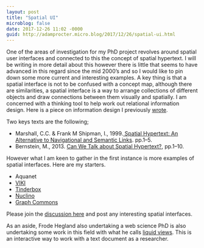 ```yaml
---
layout: post
title: "Spatial UI"
microblog: false
date: 2017-12-26 11:02 -0000
guid: http://adamprocter.micro.blog/2017/12/26/spatial-ui.html
---
```

One of the areas of investigation for my PhD project revolves around spatial user interfaces and connected to this the concept of spatial hypertext. I will be writing in more detail about this however there is little that seems to have advanced in this regard since the mid 2000’s and so I would like to pin down some more current and interesting examples. A key thing is that a spatial interface is not to be confused with a concept map, although there are similarities, a spatial interface is a way to arrange collections of different objects and draw connections between them visually and spatially. I am concerned with a thinking tool to help work out relational information design. Here is a piece on information design I previously [wrote](http://researchnot.es/7_information_design).

Two keys texts are the following;

- Marshall, C.C. & Frank M Shipman, I., 1999.[ Spatial Hypertext: An Alternative to Navigational and Semantic Links](http://cs.brown.edu/memex/ACM%5C_HypertextTestbed/papers/37.html). pp.1–5.
- Bernstein, M., 2013. [Can We Talk about Spatial Hypertext?](http://students.ecs.soton.ac.uk/mwra1g13/msc/comp6045/pdfs/Bernstein%20-%20Can%20We%20Talk%20about%20Spatial%20Hypertext.pdf), pp.1–10.

However what I am keen to gather in the first instance is more examples of spatial interfaces. Here are my starters.

- Aquanet
- [VIKI](http://csdl.tamu.edu/~marshall/viki-sidebar.html)
- [Tinderbox](http://www.eastgate.com/Tinderbox/)
- [Nuclino](https://www.nuclino.com/) 
- [Graph Commons](https://graphcommons.com/)

Please join the [discussion here](http://discursive.adamprocter.co.uk/2017/12/26/spatial-ui.html) and post any interesting spatial interfaces.

As an aside, Frode Hegland also undertaking a web science PhD is also undertaking some work in this field with what he calls [liquid views](https://www.youtube.com/watch?v=vcs6umMYg9k). This is an interactive way to work with a text document as a researcher.

